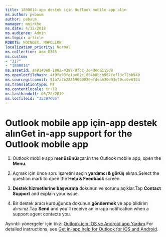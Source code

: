 ```yaml
---
title: 1800014-app destek için Outlook mobile app alın
ms.author: pebaum
author: pebaum
manager: mnirkhe
ms.date: 4/12/2018
ms.audience: Admin
ms.topic: article
ROBOTS: NOINDEX, NOFOLLOW
localization_priority: Normal
ms.collection: Adm_O365
ms.custom:
- "317"
- "1800014"
ms.assetid: ae8140e0-1802-4387-9fcc-3e4deda115d8
ms.openlocfilehash: 4f9fa98fe1ae02c1804b0bcb967fef13c72bb940
ms.sourcegitcommit: 5fb7a4b28859690020efdea630d03e70cc0e6334
ms.translationtype: MT
ms.contentlocale: tr-TR
ms.lasthandoff: 06/28/2019
ms.locfileid: "35387005"
---
```

# <a name="get-in-app-support-for-the-outlook-mobile-app"></a><span data-ttu-id="526d4-102">Outlook mobile app için-app destek alın</span><span class="sxs-lookup"><span data-stu-id="526d4-102">Get in-app support for the Outlook mobile app</span></span>

1. <span data-ttu-id="526d4-103">Outlook mobile app **menüsünü**açar.</span><span class="sxs-lookup"><span data-stu-id="526d4-103">In the Outlook mobile app, open the **Menu**.</span></span>

2. <span data-ttu-id="526d4-104">Açmak için önce soru işaretini seçin **yardımcı &amp; görüş** ekran.</span><span class="sxs-lookup"><span data-stu-id="526d4-104">Select the question mark to open the **Help &amp; Feedback** screen.</span></span>

3. <span data-ttu-id="526d4-105">**Destek hizmetlerine başvurma** dokunun ve sorunu açıklar.</span><span class="sxs-lookup"><span data-stu-id="526d4-105">Tap **Contact Support** and explain your issue.</span></span>

4. <span data-ttu-id="526d4-106">Bir destek aracı kurduğunda dokunun **göndermek** ve app bildirim alırsınız.</span><span class="sxs-lookup"><span data-stu-id="526d4-106">Tap **Send** and you'll receive an in-app notification when a support agent contacts you.</span></span>

<span data-ttu-id="526d4-107">Ayrıntılı yönergeler için bkz: [Outlook için IOS ve Android app Yardım](https://support.office.com/article/218a22d1-9fa5-4889-b689-de1c63493243.aspx#ID0EAABAAA=Contact_Support).</span><span class="sxs-lookup"><span data-stu-id="526d4-107">For detailed instructions, see [Get in-app help for Outlook for iOS and Android](https://support.office.com/article/218a22d1-9fa5-4889-b689-de1c63493243.aspx#ID0EAABAAA=Contact_Support).</span></span>
